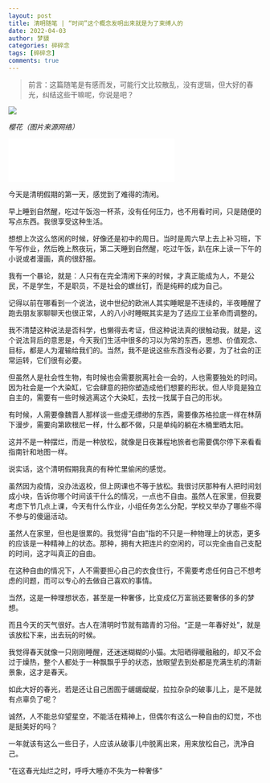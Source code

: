 ```yaml
---
layout: post
title: 清明随笔 | “时间”这个概念发明出来就是为了束缚人的
date: 2022-04-03
author: 梦貘
categories: 碎碎念
tags: [碎碎念]
comments: true
---
```


> 前言：这篇随笔是有感而发，可能行文比较散乱，没有逻辑，但大好的春光，纠结这些干嘛呢，你说是吧？

![](https://s1.ax1x.com/2022/04/03/q7QFu6.jpg)

*樱花（图片来源网络）*

<iframe frameborder="no" border="0" marginwidth="0" marginheight="0" width=330 height=86 src="//music.163.com/outchain/player?type=2&id=1349959772&auto=1&height=66"></iframe>

今天是清明假期的第一天，感觉到了难得的清闲。

早上睡到自然醒，吃过午饭泡一杯茶，没有任何压力，也不用看时间，只是随便的写点东西。我很享受这种生活。

想想上次这么悠闲的时候，好像还是初中的周日。当时是周六早上去上补习班，下午写作业，然后晚上熬夜玩，第二天睡到自然醒，吃过午饭，趴在床上读一下午的小说或者漫画，真的很舒服。

我有一个暴论，就是：人只有在完全清闲下来的时候，才真正能成为人，不是公民，不是学生，不是职员，不是社会的螺丝钉，而是纯粹的成为自己。

记得以前在哪看到一个说法，说中世纪的欧洲人其实睡眠是不连续的，半夜睡醒了跑去朋友家聊聊天也很正常，人的八小时睡眠其实是为了适应工业革命而调整的。

我不清楚这种说法是否科学，也懒得去考证，但这种说法真的很触动我，就是，这个说法背后的意思是，今天我们生活中很多的习以为常的东西，思想、价值观念、目标，都是人为灌输给我们的。当然，我不是说这些东西没有必要，为了社会的正常运转，它们很有必要。

但虽然人是社会性生物，有时候也会需要脱离社会一会的，人也需要独处的时间。因为社会是一个大染缸，它会肆意的把你塑造成他们想要的形状。但人毕竟是独立自主的，需要有一些时候逃离这个大染缸，去找一找属于自己的形状。

有时候，人需要像魏晋人那样谈一些虚无缥缈的东西，需要像苏格拉底一样在林荫下漫步，需要向第欧根尼一样，什么都不做，只是单纯的躺在木桶里晒太阳。

这并不是一种摆烂，而是一种放松，就像是日夜兼程地旅者也需要偶尔停下来看看指南针和地图一样。

说实话，这个清明假期我真的有种忙里偷闲的感觉。

虽然因为疫情，没办法返校，但上网课也不等于放松。我很讨厌那种有人把时间划成小块，告诉你哪个时间该干什么的情况，一点也不自由。虽然人在家里，但我要考虑下节几点上课，今天有什么作业，小组任务怎么分配，学校又举办了哪些不得不参与的傻逼活动。

虽然人在家里，但也是很累的。我觉得“自由”指的不只是一种物理上的状态，更多的应该是一种精神上的状态。那种，拥有大把连片的空闲的，可以完全由自己支配的时间，这才叫真正的自由。

在这种自由的情况下，人不需要担心自己的衣食住行，不需要考虑任何自己不想考虑的问题，而可以专心的去做自己喜欢的事情。

当然，这是一种理想状态，甚至是一种奢侈，比变成亿万富翁还要奢侈的多的梦想。

而且今天的天气很好。古人在清明时节就有踏青的习俗。“正是一年春好处”，就是该放松下来，出去玩的时候。

我觉得春天就像一只刚刚睡醒，还迷迷糊糊的小猫。太阳晒得暖融融的，却又不会过于燥热，整个人都处于一种飘飘乎乎的状态，放眼望去到处都是充满生机的清新景象，这才是春天。

如此大好的春光，若是还让自己困囿于龌龌龊龊，拉拉杂杂的破事儿上，是不是就有点辜负了呢？

诚然，人不能总仰望星空，不能活在精神上，但偶尔有这么一种自由的幻觉，不也是挺美好的吗？

一年就该有这么一些日子，人应该从破事儿中脱离出来，用来放松自己，洗净自己。

“在这春光灿烂之时，呼呼大睡亦不失为一种奢侈”
